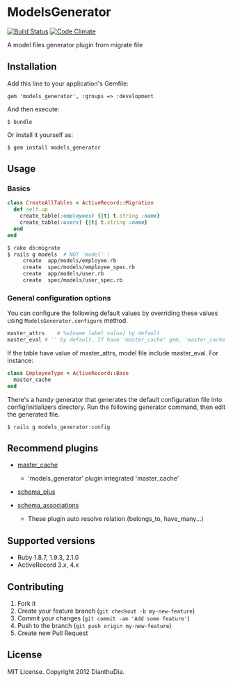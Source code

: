 # ModelsGenerator

[![Build Status](https://secure.travis-ci.org/DianthuDia/models_generator.png)](http://travis-ci.org/DianthuDia/models_generator) [![Code Climate](https://codeclimate.com/badge.png)](https://codeclimate.com/github/DianthuDia/models_generator)

A model files generator plugin from migrate file

## Installation

Add this line to your application's Gemfile:

    gem 'models_generator', :groups => :development

And then execute:

    $ bundle

Or install it yourself as:

    $ gem install models_generator

## Usage

### Basics

```ruby
class CreateAllTables < ActiveRecord::Migration
  def self.up
    create_table(:employees) {|t| t.string :name}
    create_table(:users) {|t| t.string :name}
  end
end
```

```bash
$ rake db:migrate
$ rails g models  # NOT 'model' ! 
     create  app/models/employee.rb
     create  spec/models/employee_spec.rb
     create  app/models/user.rb 
     create  spec/models/user_spec.rb
```

### General configuration options

You can configure the following default values by overriding these values using `ModelsGenerator.configure` method.

```ruby
master_attrs	# %w[name label value] by default
master_eval	# '' by default. If have 'master_cache' gem, 'master_cache'
```

If the table have value of master_attrs, model file include master_eval. For instance:

```ruby
class EmployeeType < ActiveRecord::Base
  master_cache
end
```

There's a handy generator that generates the default configuration file into config/initializers directory.
Run the following generator command, then edit the generated file.

`$ rails g models_generator:config`

## Recommend plugins
* [master_cache](https://rubygems.org/gems/master_cache)
	* 'models_generator' plugin integrated 'master_cache'

* [schema_plus](https://rubygems.org/gems/schema_plus)
* [schema_associations](https://rubygems.org/gems/schema_associations)
	* These plugin auto resolve relation (belongs_to, have_many...)

## Supported versions

* Ruby 1.8.7, 1.9.3, 2.1.0
* ActiveRecord 3.x, 4.x

## Contributing

1. Fork it
2. Create your feature branch (`git checkout -b my-new-feature`)
3. Commit your changes (`git commit -am 'Add some feature'`)
4. Push to the branch (`git push origin my-new-feature`)
5. Create new Pull Request

## License

MIT License. Copyright 2012 DianthuDia.
